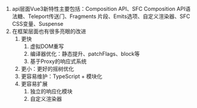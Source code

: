 1. api层⾯Vue3新特性主要包括：Composition API、SFC Composition API语法糖、Teleport传送⻔、Fragments ⽚段、Emits选项、⾃定义渲染器、SFC CSS变量、Suspense
2. 在框架层⾯也有很多亮眼的改进
   1. 更快
      1. 虚拟DOM重写
      2. 编译器优化：静态提升、patchFlags、block等
      3. 基于Proxy的响应式系统
   2. 更⼩：更好的摇树优化
   3. 更容易维护：TypeScript + 模块化
   4. 更容易扩展
      1. 独⽴的响应化模块
      2. ⾃定义渲染器